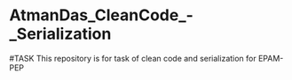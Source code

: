 # AtmanDas_CleanCode_-_Serialization
#TASK
This repository is for task of clean code and serialization for EPAM-PEP
